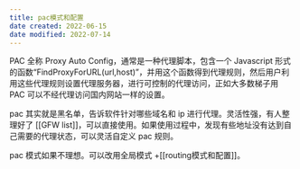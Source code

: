 ```yaml
---
title: pac模式和配置
date created: 2022-06-15
date modified: 2022-07-14
---
```


PAC 全称 Proxy Auto Config，通常是一种代理脚本，包含一个 Javascript 形式的函数“FindProxyForURL(url,host)”，并用这个函数得到代理规则，然后用户利用这些代理规则设置代理服务器，进行可控制的代理访问，正如大多数梯子用 PAC 可以不经代理访问国内网站一样的设置。

pac 其实就是黑名单，告诉软件针对哪些域名和 ip 进行代理。灵活性强，有人整理好了 [[GFW list]]，可以直接使用。如果使用过程中，发现有些地址没有达到自己需要的代理状态，可以灵活自定义 pac 规则。

pac 模式如果不理想。可以改用全局模式 +[[routing模式和配置]]。
